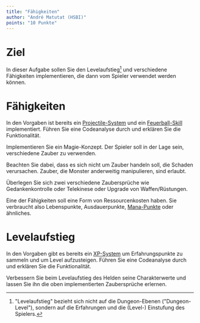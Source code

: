 ```yaml
---
title: "Fähigkeiten"
author: "André Matutat (HSBI)"
points: "10 Punkte"
---
```


# Ziel

In dieser Aufgabe sollen Sie den Levelaufstieg[^1] und verschiedene Fähigkeiten
implementieren, die dann vom Spieler verwendet werden können.

# Fähigkeiten

In den Vorgaben ist bereits ein
[Projectile-System](https://github.com/Dungeon-CampusMinden/Dungeon/blob/master/dungeon/src/contrib/systems/ProjectileSystem.java)
und ein
[Feuerball-Skill](https://github.com/Dungeon-CampusMinden/Dungeon/blob/master/dungeon/src/contrib/utils/components/skill/FireballSkill.java)
implementiert. Führen Sie eine Codeanalyse durch und erklären Sie die Funktionalität.

Implementieren Sie ein Magie-Konzept. Der Spieler soll in der Lage sein, verschiedene Zauber
zu verwenden.

Beachten Sie dabei, dass es sich nicht um Zauber handeln soll, die Schaden verursachen.
Zauber, die Monster anderweitig manipulieren, sind erlaubt.

Überlegen Sie sich zwei verschiedene Zaubersprüche wie Gedankenkontrolle oder Telekinese
oder Upgrade von Waffen/Rüstungen.

Eine der Fähigkeiten soll eine Form von Ressourcenkosten haben. Sie verbraucht also
Lebenspunkte, Ausdauerpunkte, [Mana-Punkte](https://de.wikipedia.org/wiki/Mana_(Spiele))
oder ähnliches.

# Levelaufstieg

In den Vorgaben gibt es bereits ein
[XP-System](https://github.com/Dungeon-CampusMinden/Dungeon/blob/master/game/src/ecs/systems/XPSystem.java)
um Erfahrungspunkte zu sammeln und um Level aufzusteigen. Führen Sie eine Codeanalyse durch
und erklären Sie die Funktionalität.

Verbessern Sie beim Levelaufstieg des Helden seine Charakterwerte und lassen Sie ihn die
oben implementierten Zaubersprüche erlernen.


[^1]: "Levelaufstieg" bezieht sich nicht auf die Dungeon-Ebenen ("Dungeon-Level"), sondern
    auf die Erfahrungen und die (Level-) Einstufung des Spielers.
